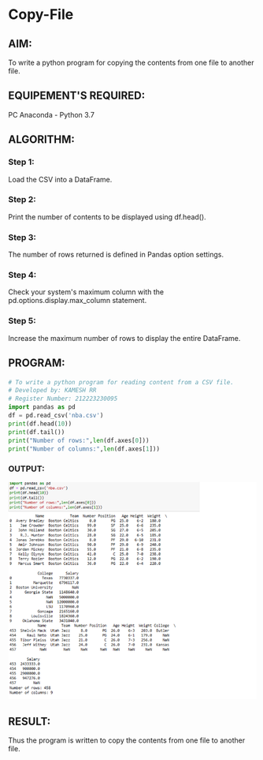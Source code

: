 # Copy-File

## AIM:

To write a python program for copying the contents from one file to another file.

## EQUIPEMENT'S REQUIRED:

PC
Anaconda - Python 3.7

## ALGORITHM:

### Step 1:

Load the CSV into a DataFrame.

### Step 2:

Print the number of contents to be displayed using df.head().

### Step 3:

The number of rows returned is defined in Pandas option settings.

### Step 4:

Check your system's maximum column with the pd.options.display.max_column statement.

### Step 5:

Increase the maximum number of rows to display the entire DataFrame.

## PROGRAM:

```python
# To write a python program for reading content from a CSV file.
# Developed by: KAMESH RR
# Register Number: 212223230095
import pandas as pd
df = pd.read_csv('nba.csv')
print(df.head(10))
print(df.tail())
print("Number of rows:",len(df.axes[0]))
print("Number of columns:",len(df.axes[1]))
```

### OUTPUT:

![output](OUTPUT.png)

## RESULT:

Thus the program is written to copy the contents from one file to another file.
